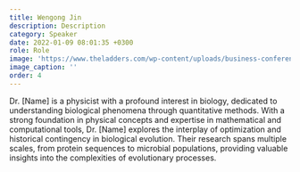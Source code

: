 ```yaml
---
title: Wengong Jin
description: Description
category: Speaker
date: 2022-01-09 08:01:35 +0300
role: Role
image: 'https://www.theladders.com/wp-content/uploads/business-conference-190730.jpg'
image_caption: ''
order: 4
---
```

Dr. [Name] is a physicist with a profound interest in biology, dedicated to understanding biological phenomena through quantitative methods. With a strong foundation in physical concepts and expertise in mathematical and computational tools, Dr. [Name] explores the interplay of optimization and historical contingency in biological evolution. Their research spans multiple scales, from protein sequences to microbial populations, providing valuable insights into the complexities of evolutionary processes.